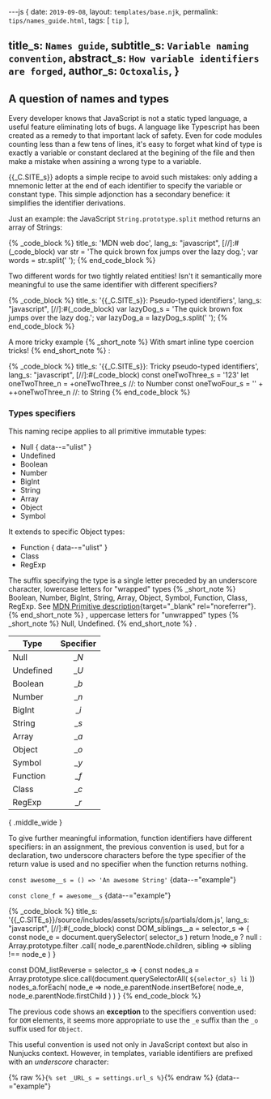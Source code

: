 ---js
{
  date:      `2019-09-08`,
  layout:    `templates/base.njk`,
  permalink: `tips/names_guide.html`,
  tags:      [ `tip` ],

  title_s:    `Names guide`,
  subtitle_s: `Variable naming convention`,
  abstract_s: `How variable identifiers are forged`,
  author_s:   `Octoxalis`,
}
---
[comment]: # (======== Post ========)

## A question of names and types

Every developer knows that JavaScript is not a static typed language, a useful feature eliminating lots of bugs.
 A language like Typescript has been created as a remedy to that important lack of safety. Even for code modules counting less than a few tens of lines, it's easy to forget what kind of type is exactly a variable or constant declared at the begining of the file and then make a mistake when assining a wrong type to a variable.

{{_C.SITE_s}} adopts a simple recipe to avoid such mistakes: only adding a mnemonic letter at the end of each identifier to specify the variable or constant type.
This simple adjonction has a secondary benefice: it simplifies the identifier derivations.

Just an example: the JavaScript `String.prototype.split` method returns an array of Strings:

{% _code_block %}
    title_s: 'MDN web doc',
    lang_s: "javascript",
[//]:#(_code_block)
var str = 'The quick brown fox jumps over the lazy dog.';
var words = str.split(' ');
{% end_code_block %}

Two different words for two tightly related entities! Isn't it semantically more meaningful to use the same identifier with different specifiers?

{% _code_block %}
    title_s: '{{_C.SITE_s}}: Pseudo-typed identifiers',
    lang_s: "javascript",
[//]:#(_code_block)
var lazyDog_s = 'The quick brown fox jumps over the lazy dog.';
var lazyDog_a = lazyDog_s.split(' ');
{% end_code_block %}

A more tricky example
{% _short_note %}
With smart inline type coercion tricks!
{% end_short_note %}
:

{% _code_block %}
    title_s: '{{_C.SITE_s}}: Tricky pseudo-typed identifiers',
    lang_s: "javascript",
[//]:#(_code_block)
const oneTwoThree_s = '123'
let   oneTwoThree_n = +oneTwoThree_s          //: to Number
const oneTwoFour_s  = '' + ++oneTwoThree_n    //: to String
{% end_code_block %}

### Types specifiers

This naming recipe applies to all primitive immutable types:
+ Null
{ data--="ulist" }
+ Undefined
+ Boolean
+ Number
+ BigInt
+ String
+ Array
+ Object
+ Symbol

It extends to specific Object types:
+ Function
{ data--="ulist" }
+ Class
+ RegExp

The suffix specifying the type is a single letter preceded by an underscore character, lowercase letters for "wrapped" types
{% _short_note %}
Boolean, Number, BigInt, String, Array, Object, Symbol, Function, Class, RegExp.
See [ MDN Primitive description](https://developer.mozilla.org/en-US/docs/Glossary/Primitive){target="_blank" rel="noreferrer"}.
{% end_short_note %}
, uppercase letters for "unwrapped" types
{% _short_note %}
Null, Undefined.
{% end_short_note %}
.

| Type       | Specifier  |
| -----------|:----------:|
| Null       | __N_     |
| Undefined  | __U_     |
| Boolean    | __b_     |
| Number     | __n_     |
| BigInt     | __i_     |
| String     | __s_     |
| Array      | __a_     |
| Object     | __o_     |
| Symbol     | __y_     |
| Function   | __f_     |
| Class      | __c_     |
| RegExp     | __r_     |
{ .middle_wide }

To give further meaningful information, function identifiers have different specifiers:
in an assignment, the previous convention is used, but for a declaration,
two underscore characters before the type specifier of the return value is used and no specifier when the function returns nothing.

`const awesome__s = () => 'An awesome String'`
{data--="example"}

`const clone_f = awesome__s`
{data--="example"}

{% _code_block %}
    title_s: '{{_C.SITE_s}}/source/includes/assets/scripts/js/partials/dom.js',
    lang_s: "javascript",
[//]:#(_code_block)
const DOM_siblings__a = selector_s =>
{
  const node_e = document.querySelector( selector_s )
  return !node_e ?
    null :
    Array.prototype.filter
      .call( node_e.parentNode.children, sibling => sibling !== node_e )
}

const DOM_listReverse = selector_s =>
{
  const nodes_a = Array.prototype.slice.call(document.querySelectorAll( `${selector_s} li` ))
  nodes_a.forEach( node_e => node_e.parentNode.insertBefore( node_e, node_e.parentNode.firstChild ) )
}
{% end_code_block %}

The previous code shows an **exception** to the specifiers convention used: for `DOM` elements, it seems more appropriate to use the `_e` suffix than the `_o` suffix used for `Object`.

This useful convention is used not only in JavaScript context but also in Nunjucks context. However, in templates, variable identifiers are prefixed with an _underscore_ character:

{% raw %}`{% set _URL_s = settings.url_s %}`{% endraw %}
{data--="example"}
